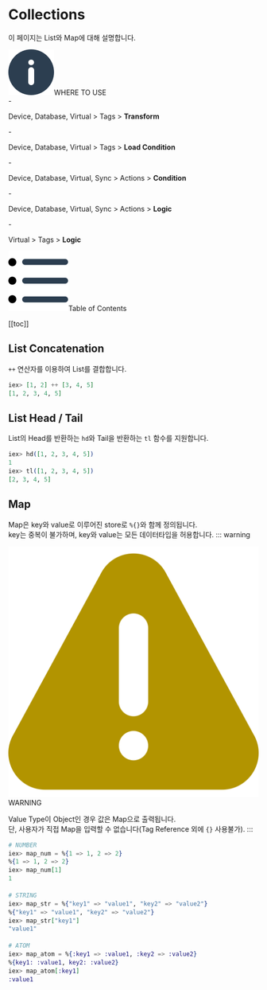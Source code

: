 # Collections
이 페이지는 List와 Map에 대해 설명합니다.
<div class="info">
  <div class="info-title"><img src="../../img/icon/info.svg">WHERE TO USE</div>
  - <p>Device, Database, Virtual > Tags > <b>Transform</b></p>
  - <p>Device, Database, Virtual > Tags > <b>Load Condition</b></p>
  - <p>Device, Database, Virtual, Sync > Actions > <b>Condition</b></p>
  - <p>Device, Database, Virtual, Sync > Actions > <b>Logic</b></p>
  - <p>Virtual > Tags > <b>Logic</b></p>
</div>

<div class="toc-title"><img src="../../img/icon/list.svg">Table of Contents</div>

[[toc]]

## List Concatenation
`++` 연산자를 이용하여 List를 결합합니다.
``` elixir
iex> [1, 2] ++ [3, 4, 5]
[1, 2, 3, 4, 5]
```
## List Head / Tail
List의 Head를 반환하는 `hd`와 Tail을 반환하는 `tl` 함수를 지원합니다.
``` elixir
iex> hd([1, 2, 3, 4, 5])
1
iex> tl([1, 2, 3, 4, 5])
[2, 3, 4, 5]
```
## Map
Map은 key와 value로 이루어진 store로 `%{}`와 함께 정의됩니다.  
key는 중복이 불가하며, key와 value는 모든 데이터타입을 허용합니다.
::: warning <p class="custom-block-title"><img src="../../img/icon/warning.svg">WARNING</p>
Value Type이 Object인 경우 값은 Map으로 출력됩니다.  
단, 사용자가 직접 Map을 입력할 수 없습니다(Tag Reference 외에 `{}` 사용불가).
:::
``` elixir
# NUMBER
iex> map_num = %{1 => 1, 2 => 2}
%{1 => 1, 2 => 2}
iex> map_num[1]
1

# STRING
iex> map_str = %{"key1" => "value1", "key2" => "value2"}
%{"key1" => "value1", "key2" => "value2"}
iex> map_str["key1"]
"value1"

# ATOM
iex> map_atom = %{:key1 => :value1, :key2 => :value2}
%{key1: :value1, key2: :value2}
iex> map_atom[:key1]
:value1
```